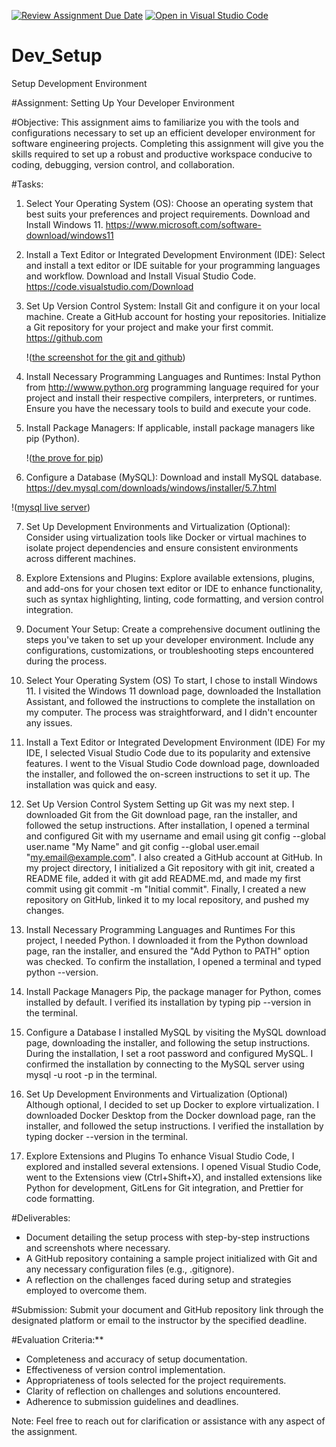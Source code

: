 [![Review Assignment Due Date](https://classroom.github.com/assets/deadline-readme-button-22041afd0340ce965d47ae6ef1cefeee28c7c493a6346c4f15d667ab976d596c.svg)](https://classroom.github.com/a/vbnbTt5m)
[![Open in Visual Studio Code](https://classroom.github.com/assets/open-in-vscode-2e0aaae1b6195c2367325f4f02e2d04e9abb55f0b24a779b69b11b9e10269abc.svg)](https://classroom.github.com/online_ide?assignment_repo_id=15291367&assignment_repo_type=AssignmentRepo)
# Dev_Setup
Setup Development Environment

#Assignment: Setting Up Your Developer Environment

#Objective:
This assignment aims to familiarize you with the tools and configurations necessary to set up an efficient developer environment for software engineering projects. Completing this assignment will give you the skills required to set up a robust and productive workspace conducive to coding, debugging, version control, and collaboration.

#Tasks:

1. Select Your Operating System (OS):
   Choose an operating system that best suits your preferences and project requirements. Download and Install Windows 11. https://www.microsoft.com/software-download/windows11

2. Install a Text Editor or Integrated Development Environment (IDE):
   Select and install a text editor or IDE suitable for your programming languages and workflow. Download and Install Visual Studio Code. https://code.visualstudio.com/Download
3. Set Up Version Control System:
   Install Git and configure it on your local machine. Create a GitHub account for hosting your repositories. Initialize a Git repository for your project and make your first commit. https://github.com

   !([the screenshot for the git and github](image.png))

4. Install Necessary Programming Languages and Runtimes:
  Instal Python from http://wwww.python.org programming language required for your project and install their respective compilers, interpreters, or runtimes. Ensure you have the necessary tools to build and execute your code.

5. Install Package Managers:
   If applicable, install package managers like pip (Python).

   !([the prove for pip](image-1.png))


6. Configure a Database (MySQL):
   Download and install MySQL database. https://dev.mysql.com/downloads/windows/installer/5.7.html

!([mysql live server](image-2.png))

7. Set Up Development Environments and Virtualization (Optional):
   Consider using virtualization tools like Docker or virtual machines to isolate project dependencies and ensure consistent environments across different machines.

8. Explore Extensions and Plugins:
   Explore available extensions, plugins, and add-ons for your chosen text editor or IDE to enhance functionality, such as syntax highlighting, linting, code formatting, and version control integration.

9. Document Your Setup:
    Create a comprehensive document outlining the steps you've taken to set up your developer environment. Include any configurations, customizations, or troubleshooting steps encountered during the process. 

1. Select Your Operating System (OS)
To start, I chose to install Windows 11. I visited the Windows 11 download page, downloaded the Installation Assistant, and followed the instructions to complete the installation on my computer. The process was straightforward, and I didn't encounter any issues.

2. Install a Text Editor or Integrated Development Environment (IDE)
For my IDE, I selected Visual Studio Code due to its popularity and extensive features. I went to the Visual Studio Code download page, downloaded the installer, and followed the on-screen instructions to set it up. The installation was quick and easy.

3. Set Up Version Control System
Setting up Git was my next step. I downloaded Git from the Git download page, ran the installer, and followed the setup instructions. After installation, I opened a terminal and configured Git with my username and email using git config --global user.name "My Name" and git config --global user.email "my.email@example.com". I also created a GitHub account at GitHub. In my project directory, I initialized a Git repository with git init, created a README file, added it with git add README.md, and made my first commit using git commit -m "Initial commit". Finally, I created a new repository on GitHub, linked it to my local repository, and pushed my changes.

4. Install Necessary Programming Languages and Runtimes
For this project, I needed Python. I downloaded it from the Python download page, ran the installer, and ensured the "Add Python to PATH" option was checked. To confirm the installation, I opened a terminal and typed python --version.

5. Install Package Managers
Pip, the package manager for Python, comes installed by default. I verified its installation by typing pip --version in the terminal.

6. Configure a Database
I installed MySQL by visiting the MySQL download page, downloading the installer, and following the setup instructions. During the installation, I set a root password and configured MySQL. I confirmed the installation by connecting to the MySQL server using mysql -u root -p in the terminal.

7. Set Up Development Environments and Virtualization (Optional)
Although optional, I decided to set up Docker to explore virtualization. I downloaded Docker Desktop from the Docker download page, ran the installer, and followed the setup instructions. I verified the installation by typing docker --version in the terminal.

8. Explore Extensions and Plugins
To enhance Visual Studio Code, I explored and installed several extensions. I opened Visual Studio Code, went to the Extensions view (Ctrl+Shift+X), and installed extensions like Python for development, GitLens for Git integration, and Prettier for code formatting.

#Deliverables:
- Document detailing the setup process with step-by-step instructions and screenshots where necessary.
- A GitHub repository containing a sample project initialized with Git and any necessary configuration files (e.g., .gitignore).
- A reflection on the challenges faced during setup and strategies employed to overcome them.

#Submission:
Submit your document and GitHub repository link through the designated platform or email to the instructor by the specified deadline.

#Evaluation Criteria:**
- Completeness and accuracy of setup documentation.
- Effectiveness of version control implementation.
- Appropriateness of tools selected for the project requirements.
- Clarity of reflection on challenges and solutions encountered.
- Adherence to submission guidelines and deadlines.

Note: Feel free to reach out for clarification or assistance with any aspect of the assignment.
